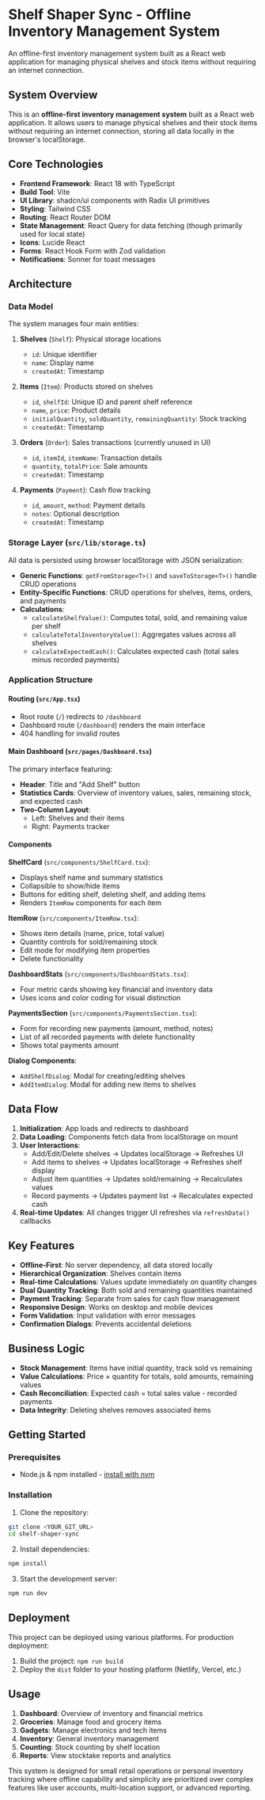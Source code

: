 # Shelf Shaper Sync - Offline Inventory Management System

An offline-first inventory management system built as a React web application for managing physical shelves and stock items without requiring an internet connection.

## System Overview

This is an **offline-first inventory management system** built as a React web application. It allows users to manage physical shelves and their stock items without requiring an internet connection, storing all data locally in the browser's localStorage.

## Core Technologies

- **Frontend Framework**: React 18 with TypeScript
- **Build Tool**: Vite
- **UI Library**: shadcn/ui components with Radix UI primitives
- **Styling**: Tailwind CSS
- **Routing**: React Router DOM
- **State Management**: React Query for data fetching (though primarily used for local state)
- **Icons**: Lucide React
- **Forms**: React Hook Form with Zod validation
- **Notifications**: Sonner for toast messages

## Architecture

### Data Model

The system manages four main entities:

1. **Shelves** (`Shelf`): Physical storage locations
   - `id`: Unique identifier
   - `name`: Display name
   - `createdAt`: Timestamp

2. **Items** (`Item`): Products stored on shelves
   - `id`, `shelfId`: Unique ID and parent shelf reference
   - `name`, `price`: Product details
   - `initialQuantity`, `soldQuantity`, `remainingQuantity`: Stock tracking
   - `createdAt`: Timestamp

3. **Orders** (`Order`): Sales transactions (currently unused in UI)
   - `id`, `itemId`, `itemName`: Transaction details
   - `quantity`, `totalPrice`: Sale amounts
   - `createdAt`: Timestamp

4. **Payments** (`Payment`): Cash flow tracking
   - `id`, `amount`, `method`: Payment details
   - `notes`: Optional description
   - `createdAt`: Timestamp

### Storage Layer (`src/lib/storage.ts`)

All data is persisted using browser localStorage with JSON serialization:

- **Generic Functions**: `getFromStorage<T>()` and `saveToStorage<T>()` handle CRUD operations
- **Entity-Specific Functions**: CRUD operations for shelves, items, orders, and payments
- **Calculations**:
  - `calculateShelfValue()`: Computes total, sold, and remaining value per shelf
  - `calculateTotalInventoryValue()`: Aggregates values across all shelves
  - `calculateExpectedCash()`: Calculates expected cash (total sales minus recorded payments)

### Application Structure

#### Routing (`src/App.tsx`)
- Root route (`/`) redirects to `/dashboard`
- Dashboard route (`/dashboard`) renders the main interface
- 404 handling for invalid routes

#### Main Dashboard (`src/pages/Dashboard.tsx`)
The primary interface featuring:
- **Header**: Title and "Add Shelf" button
- **Statistics Cards**: Overview of inventory values, sales, remaining stock, and expected cash
- **Two-Column Layout**:
  - Left: Shelves and their items
  - Right: Payments tracker

#### Components

**ShelfCard** (`src/components/ShelfCard.tsx`):
- Displays shelf name and summary statistics
- Collapsible to show/hide items
- Buttons for editing shelf, deleting shelf, and adding items
- Renders `ItemRow` components for each item

**ItemRow** (`src/components/ItemRow.tsx`):
- Shows item details (name, price, total value)
- Quantity controls for sold/remaining stock
- Edit mode for modifying item properties
- Delete functionality

**DashboardStats** (`src/components/DashboardStats.tsx`):
- Four metric cards showing key financial and inventory data
- Uses icons and color coding for visual distinction

**PaymentsSection** (`src/components/PaymentsSection.tsx`):
- Form for recording new payments (amount, method, notes)
- List of all recorded payments with delete functionality
- Shows total payments amount

**Dialog Components**:
- `AddShelfDialog`: Modal for creating/editing shelves
- `AddItemDialog`: Modal for adding new items to shelves

## Data Flow

1. **Initialization**: App loads and redirects to dashboard
2. **Data Loading**: Components fetch data from localStorage on mount
3. **User Interactions**:
   - Add/Edit/Delete shelves → Updates localStorage → Refreshes UI
   - Add items to shelves → Updates localStorage → Refreshes shelf display
   - Adjust item quantities → Updates sold/remaining → Recalculates values
   - Record payments → Updates payment list → Recalculates expected cash
4. **Real-time Updates**: All changes trigger UI refreshes via `refreshData()` callbacks

## Key Features

- **Offline-First**: No server dependency, all data stored locally
- **Hierarchical Organization**: Shelves contain items
- **Real-time Calculations**: Values update immediately on quantity changes
- **Dual Quantity Tracking**: Both sold and remaining quantities maintained
- **Payment Tracking**: Separate from sales for cash flow management
- **Responsive Design**: Works on desktop and mobile devices
- **Form Validation**: Input validation with error messages
- **Confirmation Dialogs**: Prevents accidental deletions

## Business Logic

- **Stock Management**: Items have initial quantity, track sold vs remaining
- **Value Calculations**: Price × quantity for totals, sold amounts, remaining values
- **Cash Reconciliation**: Expected cash = total sales value - recorded payments
- **Data Integrity**: Deleting shelves removes associated items

## Getting Started

### Prerequisites

- Node.js & npm installed - [install with nvm](https://github.com/nvm-sh/nvm#installing-and-updating)

### Installation

1. Clone the repository:
```sh
git clone <YOUR_GIT_URL>
cd shelf-shaper-sync
```

2. Install dependencies:
```sh
npm install
```

3. Start the development server:
```sh
npm run dev
```

## Deployment

This project can be deployed using various platforms. For production deployment:

1. Build the project: `npm run build`
2. Deploy the `dist` folder to your hosting platform (Netlify, Vercel, etc.)

## Usage

1. **Dashboard**: Overview of inventory and financial metrics
2. **Groceries**: Manage food and grocery items
3. **Gadgets**: Manage electronics and tech items
4. **Inventory**: General inventory management
5. **Counting**: Stock counting by shelf location
6. **Reports**: View stocktake reports and analytics

This system is designed for small retail operations or personal inventory tracking where offline capability and simplicity are prioritized over complex features like user accounts, multi-location support, or advanced reporting.
